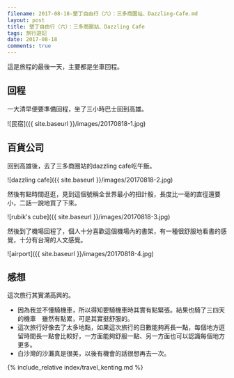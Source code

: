 ```yaml
---
filename: 2017-08-18-墾丁自由行（六）：三多商圈站、Dazzling-Cafe.md
layout: post
title: 墾丁自由行（六）：三多商圈站、Dazzling Cafe
tags: 旅行遊記
date: 2017-08-18
comments: true
---
```

這是旅程的最後一天，主要都是坐車回程。

## 回程
一大清早便要準備回程，坐了三小時巴士回到高雄。

![民宿]({{ site.baseurl }}/images/20170818-1.jpg)

## 百貨公司
回到高雄後，去了三多商圈站的dazzling cafe吃午飯。

![dazzling cafe]({{ site.baseurl }}/images/20170818-2.jpg)

然後有點時間逛逛，見到這個號稱全世界最小的扭計骰，長度比一毫的直徑還要小，二話一說地買了下來。

![rubik's cube]({{ site.baseurl }}/images/20170818-3.jpg)

然後到了機場回程了，個人十分喜歡這個機場內的書架，有一種很舒服地看書的感覺，十分有台灣的人文感覺。

![airport]({{ site.baseurl }}/images/20170818-4.jpg)

## 感想

這次旅行其實滿高興的。

* 因為我並不懂騎機車，所以得知要騎機車時其實有點緊張。結果也騎了三四天的機車　雖然有點累，可是其實挺舒服的。
* 這次旅行好像去了太多地點，如果這次旅行的日數能夠再長一點，每個地方逗留時間長一點會比較好，一方面能夠舒服一點、另一方面也可以認識每個地方更多。
* 白沙灣的沙灘真是很美，以後有機會的話很想再去一次。

{% include_relative index/travel_kenting.md %}